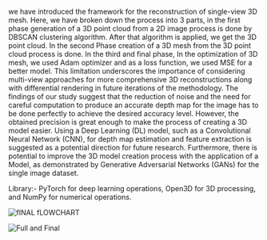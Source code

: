 we have introduced the framework for the reconstruction of single-view 3D mesh.  Here, we  have broken down the process  into  3  parts,  in  the  first  phase generation of a 3D point cloud from a 2D image process is done by DBSCAN clustering algorithm. After that algorithm is applied, we get the 3D point cloud. In the second Phase creation of a 3D mesh from the 3D point cloud process is done. In the third and final phase, In the optimization of 3D  mesh, we used Adam optimizer and as a loss function, we used MSE  for  a  better model. This limitation underscores the importance of    considering    multi-view    approaches    for    more comprehensive    3D    reconstructions    along    with    differential    rendering    in    future    iterations    of the methodology.  The  findings  of  our  study  suggest  that the reduction of noise and the need for careful computation to produce an accurate depth map for the image has to be done perfectly to achieve the desired accuracy level. However, the obtained precision is great enough to make the process of creating a 3D model easier. Using a Deep Learning (DL) model, such as a Convolutional Neural Network (CNN), for  depth  map  estimation  and  feature extraction is suggested as a potential direction for future research.  Furthermore,  there  is  potential  to  improve the 3D  model  creation  process  with  the  application  of  a Model,   as   demonstrated   by   Generative Adversarial   Networks   (GANs)   for   the   single   image dataset.

Library:- PyTorch for deep learning operations, Open3D for 3D processing, and NumPy for numerical operations.

![fINAL fLOWCHART](https://github.com/Harshilpatel17/3D-image-Reconstruction/assets/69414985/308f6505-fce4-4886-9ef7-1af14db6c86e)

![Full and Final](https://github.com/Harshilpatel17/3D-image-Reconstruction/assets/69414985/7bb68fda-bd86-491e-92ba-2ac3afab24c8)
